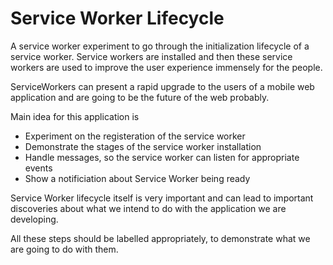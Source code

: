 # Service Worker Lifecycle

A service worker experiment to go through the initialization lifecycle of
a service worker. Service workers are installed and then these service workers
are used to improve the user experience immensely for the people. 

ServiceWorkers can present a rapid upgrade to the users of a mobile web application
and are going to be the future of the web probably.

Main idea for this application is

- Experiment on the registeration of the service worker
- Demonstrate the stages of the service worker installation
- Handle messages, so the service worker can listen for appropriate events
- Show a notificiation about Service Worker being ready

Service Worker lifecycle itself is very important and can lead to important 
discoveries about what we intend to do with the application we are developing.

All these steps should be labelled appropriately, to demonstrate what we are going to do with them.